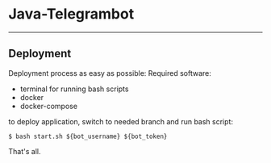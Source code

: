 # Java-Telegrambot #

---

## Deployment
Deployment process as easy as possible:
Required software:
- terminal for running bash scripts
- docker
- docker-compose

to deploy application, switch to needed branch and run bash script:

```$ bash start.sh ${bot_username} ${bot_token}```

That's all.